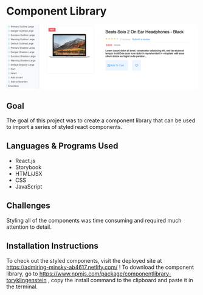 # Component Library
![thumbnail component](./complib.jpg "A Thumbnail Component")

## Goal
The goal of this project was to create a component library that can be used to import a series of styled react components.

## Languages & Programs Used
* React.js
* Storybook
* HTML/JSX
* CSS
* JavaScript

## Challenges

Styling all of the components was time consuming and required much attention to detail.


## Installation Instructions
To check out the styled components, visit the deployed site at https://admiring-minsky-ab4617.netlify.com/ !
To download the component library, go to https://www.npmjs.com/package/componentlibrary-toryklingenstein , copy the install command to the clipboard and paste it in the terminal. 

